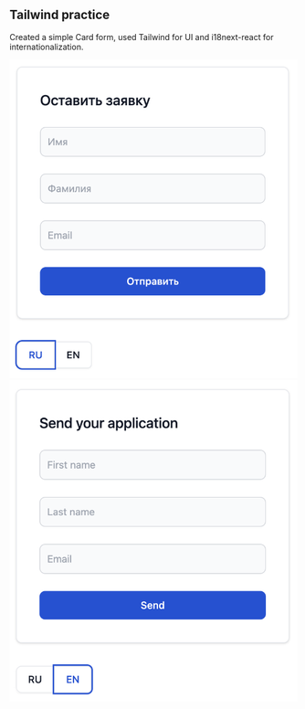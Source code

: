 ## Tailwind practice

Created a simple Card form, used Tailwind for UI and i18next-react for internationalization.

![formRU](src/assets/screenFormRU.png) ![formEN](src/assets/screenFormEN.png)
